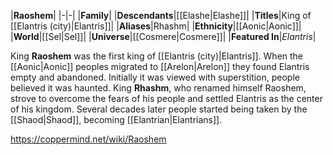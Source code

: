 |**Raoshem**|
|-|-|
|**Family**|
|**Descendants**|[[Elashe\|Elashe]]|
|**Titles**|King of [[Elantris (city)\|Elantris]]|
|**Aliases**|Rhashm|
|**Ethnicity**|[[Aonic\|Aonic]]|
|**World**|[[Sel\|Sel]]|
|**Universe**|[[Cosmere\|Cosmere]]|
|**Featured In**|*Elantris*|

King **Raoshem** was the first king of [[Elantris (city)\|Elantris]].
When the [[Aonic\|Aonic]] peoples migrated to [[Arelon\|Arelon]] they found Elantris empty and abandoned. Initially it was viewed with superstition, people believed it was haunted. King **Rhashm**, who renamed himself Raoshem, strove to overcome the fears of his people and settled Elantris as the center of his kingdom. Several decades later people started being taken by the [[Shaod\|Shaod]], becoming [[Elantrian\|Elantrians]].



https://coppermind.net/wiki/Raoshem